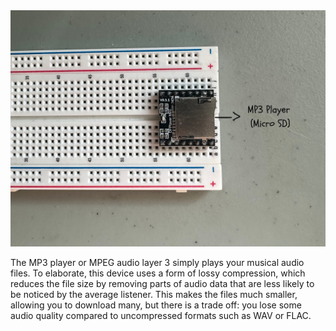 <img src="/imagesv1/mp3player.jpg" alt="mp3player" width="800px">
<p> 
The MP3 player or MPEG audio layer 3 simply plays your musical audio files. To elaborate, this device uses a form of lossy compression, which reduces the file size by removing parts of audio data that are less likely to be noticed by the average listener. This makes the files much smaller, allowing you to download many, but there is a trade off: you lose some audio quality compared to uncompressed formats such as WAV or FLAC. 
</p>
